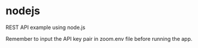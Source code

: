# nodejs
REST API example using node.js

Remember to input the API key pair in zoom.env file before running the app.
